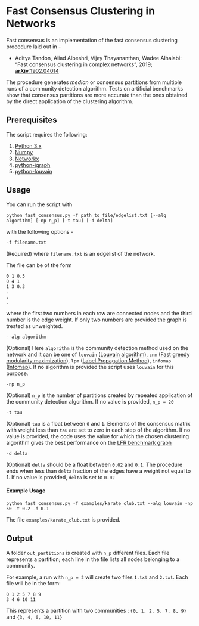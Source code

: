 # Fast Consensus Clustering in Networks

Fast consensus is an implementation of the fast consensus clustering procedure laid out in - 

* Aditya Tandon, Aiiad Albeshri, Vijey Thayananthan, Wadee Alhalabi: “Fast consensus clustering in complex networks”, 2019; [**arXiv**:1902.04014](http://arxiv.org/abs/1902.04014) 

The procedure generates *median* or consensus partitions from multiple runs of a community detection algorithm. Tests on artificial benchmarks show that consensus partitions are more accurate than the ones obtained by the direct application of the clustering algorithm.

## Prerequisites

The script requires the following:

1. [Python 3.x](https://www.python.org/downloads/) 
2. [Numpy](http://www.numpy.org/)
3. [Networkx](https://networkx.github.io/)
4. [python-igraph](https://igraph.org/python/)
5. [python-louvain](https://github.com/taynaud/python-louvain)

## Usage

You can run the script with 

```
python fast_consensus.py -f path_to_file/edgelist.txt [--alg algorithm] [-np n_p] [-t tau] [-d delta]
```

with the following options -
```
-f filename.txt
```
(Required) where `filename.txt` is an edgelist of the network.

The file can be of the form 
```
0 1 0.5
0 4 1
1 3 0.3
.
.
.
```

where the first two numbers in each row are connected nodes and the third number is the edge weight. If only two numbers are provided the graph is treated as unweighted. 


```
--alg algorithm
```
(Optional) Here `algorithm` is the community detection method used on the network and it can be one of `louvain` ([Louvain algorithm](https://arxiv.org/abs/0803.0476)), `cnm` ([Fast greedy modularity maximization](https://arxiv.org/abs/cond-mat/0408187)), `lpm` ([Label Propagation Method](https://arxiv.org/abs/0709.2938)), `infomap` ([Infomap](http://www.mapequation.org/code.html)). If no algorithm is provided the script uses `louvain` for this purpose. 

```
-np n_p
```
(Optional) `n_p` is the number of partitions created by repeated application of the community detection algorithm. If no value is provided, `n_p = 20`

```
-t tau
```
(Optional) `tau` is a float between `0` and `1`. Elements of the consensus matrix with weight less than `tau` are set to zero in each step of the algorithm. If no value is provided, the code uses the value for which the chosen clustering algorithm gives the best performance on the [LFR benchmark graph](https://arxiv.org/abs/0805.4770) 

```
-d delta
```
(Optional) `delta` should be a float between `0.02` and `0.1`. The procedure ends when less than `delta` fraction of the edges have a weight not equal to 1. If no value is provided, `delta` is set to `0.02`


#### Example Usage

```
python fast_consensus.py -f examples/karate_club.txt --alg louvain -np 50 -t 0.2 -d 0.1
```

The file `examples/karate_club.txt` is provided. 


## Output
A folder `out_partitions` is created with `n_p` different files. Each file represents a partition; each line in the file lists all nodes belonging to a community.

For example, a run with `n_p = 2` will create two files `1.txt` and `2.txt`. Each file will be in the form:
```
0 1 2 5 7 8 9
3 4 6 10 11
```
This represents a partition with two communities : `{0, 1, 2, 5, 7, 8, 9}` and `{3, 4, 6, 10, 11}`

